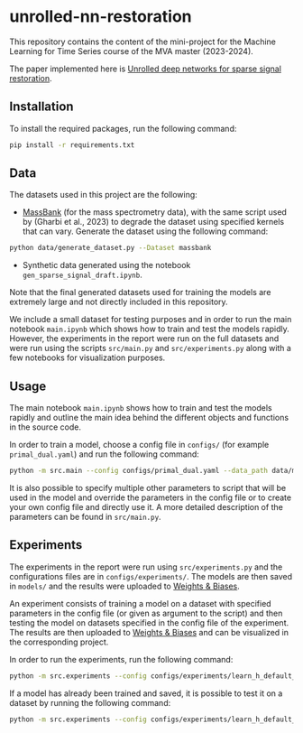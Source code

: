 # unrolled-nn-restoration

This repository contains the content of the mini-project for the Machine Learning for Time Series course of the MVA master (2023-2024).

The paper implemented here is [Unrolled deep networks for sparse signal restoration](https://dumas.ccsd.cnrs.fr/INRIA-SACLAY/hal-03988686v2).

## Installation

To install the required packages, run the following command:

```bash
pip install -r requirements.txt
```

## Data

The datasets used in this project are the following:
- [MassBank](https://massbank.eu/MassBank/) (for the mass spectrometry data), with the same script used by (Gharbi et al., 2023) to degrade the dataset using specified kernels that can vary.
Generate the dataset using the following command:

```bash
python data/generate_dataset.py --Dataset massbank
```

- Synthetic data generated using the notebook `gen_sparse_signal_draft.ipynb`.

Note that the final generated datasets used for training the models are extremely large and not directly included in this repository.

We include a small dataset for testing purposes and in order to run the main notebook `main.ipynb` which shows how to train and test the models rapidly. However, the experiments in the report were run on the full datasets and were run using the scripts `src/main.py` and `src/experiments.py` along with a few notebooks for visualization purposes.

## Usage

The main notebook `main.ipynb` shows how to train and test the models rapidly and outline the main idea behind the different objects and functions in the source code.

In order to train a model, choose a config file in `configs/` (for example `primal_dual.yaml`) and run the following command:

```bash
python -m src.main --config configs/primal_dual.yaml --data_path data/massbank --n_epochs 10
```

It is also possible to specify multiple other parameters to script that will be used in the model and override the parameters in the config file or to create your own config file and directly use it. A more detailed description of the parameters can be found in `src/main.py`.

## Experiments

The experiments in the report were run using `src/experiments.py` and the configurations files are in `configs/experiments/`. The models are then saved in `models/` and the results were uploaded to [Weights & Biases](https://wandb.ai/).

An experiment consists of training a model on a dataset with specified parameters in the config file (or given as argument to the script) and then testing the model on datasets specified in the config file of the experiment. The results are then uploaded to [Weights & Biases](https://wandb.ai/) and can be visualized in the corresponding project.

In order to run the experiments, run the following command:

```bash
python -m src.experiments --config configs/experiments/learn_h_default_fixed_ista.yaml --n_epochs 30
```

If a model has already been trained and saved, it is possible to test it on a dataset by running the following command:

```bash
python -m src.experiments --config configs/experiments/learn_h_default_fixed_ista.yaml --test
```